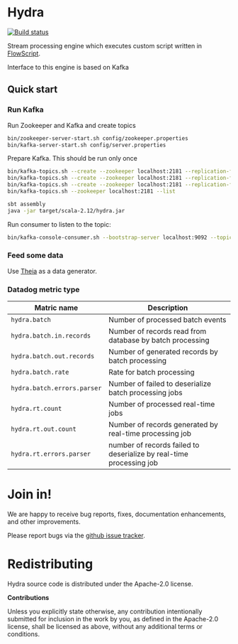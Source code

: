 # Hydra

[![Build status](https://travis-ci.org/carldata/hydra.svg?branch=master)](https://travis-ci.org/carldata/hydra)

Stream processing engine which executes custom script written in [FlowScript](http://github.com/carldata/flow-script).

Interface to this engine is based on Kafka
 
## Quick start

### Run Kafka


Run Zookeeper and Kafka and create topics
```bash
bin/zookeeper-server-start.sh config/zookeeper.properties
bin/kafka-server-start.sh config/server.properties
```

Prepare Kafka. This should be run only once
```bash
bin/kafka-topics.sh --create --zookeeper localhost:2181 --replication-factor 1 --partitions 1 --topic data
bin/kafka-topics.sh --create --zookeeper localhost:2181 --replication-factor 1 --partitions 1 --topic hydra-rt
bin/kafka-topics.sh --create --zookeeper localhost:2181 --replication-factor 1 --partitions 1 --topic hydra-batch
bin/kafka-topics.sh --zookeeper localhost:2181 --list
```

 ```bash
sbt assembly
java -jar target/scala-2.12/hydra.jar 
 ```

Run consumer to listen to the topic:

```bash
bin/kafka-console-consumer.sh --bootstrap-server localhost:9092 --topic data
```

### Feed some data

Use [Theia](https://github.com/carldata/theia) as a data generator.


### Datadog metric type


| Matric name | Description |
|-------------|-------------|
|`hydra.batch` | Number of processed batch events |
|`hydra.batch.in.records` | Number of records read from database by batch processing |
|`hydra.batch.out.records` | Number of generated records by batch processing |
|`hydra.batch.rate` | Rate for batch processing |
|`hydra.batch.errors.parser` | Number of failed to deserialize batch processing jobs |
|`hydra.rt.count` | Number of processed real-time jobs |
|`hydra.rt.out.count` | Number of records generated by real-time processing job |
|`hydra.rt.errors.parser` | number of records failed to deserialize by real-time processing job |


# Join in!

We are happy to receive bug reports, fixes, documentation enhancements,
and other improvements.

Please report bugs via the
[github issue tracker](http://github.com/carldata/hydra/issues).



# Redistributing

Hydra source code is distributed under the Apache-2.0 license.

**Contributions**

Unless you explicitly state otherwise, any contribution intentionally submitted
for inclusion in the work by you, as defined in the Apache-2.0 license, shall be
licensed as above, without any additional terms or conditions.
